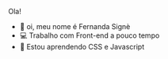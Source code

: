 Ola! 

- 👋 oi, meu nome é Fernanda Signè
- 💻 Trabalho com Front-end a pouco tempo
- 🌱 Estou aprendendo CSS e Javascript

